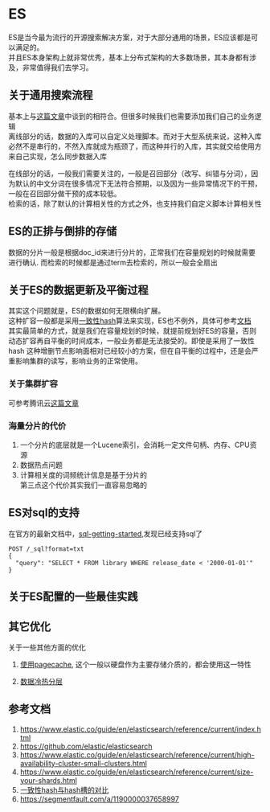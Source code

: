 # ES
ES是当今最为流行的开源搜索解决方案，对于大部分通用的场景，ES应该都是可以满足的。  
并且ES本身架构上就非常优秀，基本上分布式架构的大多数场景，其本身都有涉及，非常值得我们去学习。

## 关于通用搜索流程
基本上与[这篇文章](http://www.kequeen.work/search/principle.html)中谈到的相符合。但很多时候我们也需要添加我们自己的业务逻辑  
离线部分的话，数据的入库可以自定义处理脚本。而对于大型系统来说，这种入库必然不是串行的，不然入库就成为瓶颈了，而这种并行的入库，其实就交给使用方来自己实现，怎么同步数据入库

在线部分的话，一般我们需要关注的，一般是召回部分（改写、纠错与分词），因为默认的中文分词在很多情况下无法符合预期，以及因为一些异常情况下的干预，一般在召回部分做干预的成本较低。  
检索的话，除了默认的计算相关性的方式之外，也支持我们自定义脚本计算相关性

## ES的正排与倒排的存储
数据的分片一般是根据doc_id来进行分片的，正常我们在容量规划的时候就需要进行确认.
而检索的时候都是通过term去检索的，所以一般会全扇出

## 关于ES的数据更新及平衡过程
其实这个问题就是，ES的数据如何无限横向扩展。  
这种扩容一般都是采用[一致性hash](https://zh.wikipedia.org/wiki/%E4%B8%80%E8%87%B4%E5%93%88%E5%B8%8C)算法来实现，ES也不例外，具体可参考[文档](https://www.elastic.co/guide/en/elasticsearch/reference/8.4/indices-split-index.html)  
其实最简单的方式，就是我们在容量规划的时候，就提前规划好ES的容量，否则动态扩容再自平衡的时间成本，一般业务都是无法接受的。即使是采用了一致性 hash 这种增删节点影响面相对已经较小的方案，但在自平衡的过程中，还是会严重影响集群的读写，影响业务的正常使用。

### 关于集群扩容
可参考腾讯云[这篇文章](https://cloud.tencent.com/document/product/845/43615)


### 海量分片的代价
1. 一个分片的底层就是一个Lucene索引，会消耗一定文件句柄、内存、CPU资源
2. 数据热点问题
3. 计算相关度的词频统计信息是基于分片的  
第三点这个代价其实我们一直容易忽略的


## ES对sql的支持
在官方的最新文档中，[sql-getting-started](https://www.elastic.co/guide/en/elasticsearch/reference/current/sql-getting-started.html),发现已经支持sql了

```
POST /_sql?format=txt
{
  "query": "SELECT * FROM library WHERE release_date < '2000-01-01'"
}
```

## 关于ES配置的一些最佳实践



## 其它优化
关于一些其他方面的优化
 1. [使用pagecache](https://www.elastic.co/guide/en/elasticsearch/reference/current/preload-data-to-file-system-cache.html), 这个一般以硬盘作为主要存储介质的，都会使用这一特性

 2. [数据冷热分层](https://www.elastic.co/guide/en/elasticsearch/reference/current/data-tiers.html#warm-tier)



## 参考文档
1. <https://www.elastic.co/guide/en/elasticsearch/reference/current/index.html>
2. <https://github.com/elastic/elasticsearch>
3. <https://www.elastic.co/guide/en/elasticsearch/reference/current/high-availability-cluster-small-clusters.html>
4. <https://www.elastic.co/guide/en/elasticsearch/reference/current/size-your-shards.html>
5. [一致性hash与hash槽的对比](https://www.jianshu.com/p/4163916a2a8a)
6. <https://segmentfault.com/a/1190000037658997>